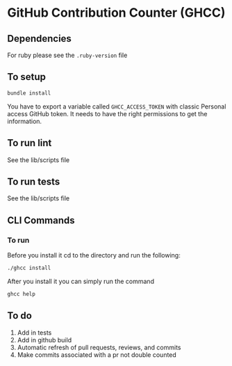 # GitHub Contribution Counter (GHCC)
## Dependencies
For ruby please see the `.ruby-version` file
## To setup
```sh
bundle install
```
You have to export a variable called `GHCC_ACCESS_TOKEN` with classic Personal access GitHub token.
It needs to have the right permissions to get the information.

## To run lint
See the lib/scripts file

## To run tests
See the lib/scripts file

## CLI Commands
### To run
Before you install it cd to the directory and run the following: 
```sh
./ghcc install
```
After you install it you can simply run the command
```sh
ghcc help
```

## To do
1. Add in tests
2. Add in github build
3. Automatic refresh of pull requests, reviews, and commits
4. Make commits associated with a pr not double counted